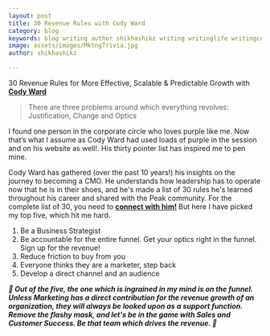 ```yaml
---
layout: post
title: 30 Revenue Rules with Cody Ward
category: blog
keywords: blog writing author shikhashikz writing writinglife writingcommunity dailyblogpost dailyblogpostchallenge marketing abm
image: assets/images/MktngTrivia.jpg
author: shikhashikz

---
```

30 Revenue Rules for More Effective, Scalable & Predictable Growth with **[Cody Ward](https://www.linkedin.com/in/codyward/)**

>There are three problems around which everything revolves: Justification, Change and Optics
>

I found one person in the corporate circle who loves purple like me. Now that’s what I assume as Cody Ward had used loads of purple in the session and on his website as well!. His thirty pointer list has inspired me to pen mine.

Cody Ward has gathered (over the past 10 years!) his insights on the journey to becoming a CMO. He understands how leadership has to operate now that he is in their shoes, and he's made a list of 30 rules he's learned throughout his career and shared with the Peak community. For the complete list of 30, you need to **[connect with him!](https://www.linkedin.com/in/codyward/)** But here I have picked my top five, which hit me hard.

1.	Be a Business Strategist
2.	Be accountable for the entire funnel. Get your optics right in the funnel. Sign up for the revenue!
3.	Reduce friction to buy from you
4.	Everyone thinks they are a marketer, step back
5.	Develop a direct channel and an audience

***💯 Out of the five, the one which is ingrained in my mind is on the funnel. Unless Marketing has a direct contribution for the revenue growth of an organization, they will always be looked upon as a support function. Remove the flashy mask, and let's be in the game with Sales and Customer Success. Be that team which drives the revenue. 💯***

